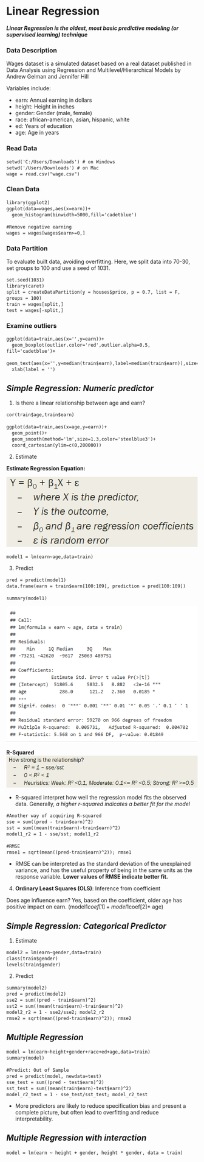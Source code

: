# Linear Regression
**_Linear Regression is the oldest, most basic predictive modeling (or supervised learning) technique_**

### Data Description
Wages dataset is a simulated dataset based on a real dataset published in Data Analysis using Regression and Multilevel/Hierarchical Models by Andrew Gelman and Jennifer Hill

Variables include:

* earn: Annual earning in dollars
* height: Height in inches
* gender: Gender (male, female)
* race: african-american, asian, hispanic, white
* ed: Years of education
* age: Age in years

### Read Data
```
setwd('C:/Users/Downloads') # on Windows
setwd('/Users/Downloads') # on Mac
wage = read.csv("wage.csv")
```
### Clean Data
```
library(ggplot2)
ggplot(data=wages,aes(x=earn))+
  geom_histogram(binwidth=5000,fill='cadetblue')

#Remove negative earning
wages = wages[wages$earn>=0,] 
```
### Data Partition
To evaluate built data, avoiding overfitting. Here, we split data into 70-30, set groups to 100 and use a seed of 1031.
```
set.seed(1031)
library(caret)
split = createDataPartition(y = houses$price, p = 0.7, list = F, groups = 100) 
train = wages[split,]
test = wages[-split,]
```

### Examine outliers
```
ggplot(data=train,aes(x='',y=earn))+
  geom_boxplot(outlier.color='red',outlier.alpha=0.5, fill='cadetblue')+
  geom_text(aes(x='',y=median(train$earn),label=median(train$earn)),size=3,hjust=11)+
  xlab(label = '')
```
## _Simple Regression: Numeric predictor_

1. Is there a linear relationship between age and earn?

```
cor(train$age,train$earn)

ggplot(data=train,aes(x=age,y=earn))+
  geom_point()+
  geom_smooth(method='lm',size=1.3,color='steelblue3')+
  coord_cartesian(ylim=c(0,200000))
  ```
2. Estimate

__Estimate Regression Equation:__

![Equation](estimateRegEqu.PNG)

```
model1 = lm(earn~age,data=train)
```
3. Predict

```
pred = predict(model1)
data.frame(earn = train$earn[100:109], prediction = pred[100:109])

summary(model1)
```
![model1](lrmodel1.png)

__R-Squared__
![R](r-squared.png)
* R-squared interpret how well the regression model fits the observed data. Generally, _a higher r-squared indicates a better fit for the model_

```
#Another way of acquiring R-squared
sse = sum((pred - train$earn)^2)
sst = sum((mean(train$earn)-train$earn)^2)
model1_r2 = 1 - sse/sst; model1_r2

#RMSE
rmse1 = sqrt(mean((pred-train$earn)^2)); rmse1
```
* RMSE can be interpreted as the standard deviation of the unexplained variance, and has the useful property of being in the same units as the response variable. __Lower values of RMSE indicate better fit.__

4. __Ordinary Least Squares (OLS)__: Inference from coefficient

Does age influence earn? Yes, based on the coefficient, older age has positive impact on earn. (model1$coef[1]+ model1$coef[2]* age)

## _Simple Regression: Categorical Predictor_

1. Estimate

```
model2 = lm(earn~gender,data=train)
class(train$gender)
levels(train$gender)
```

2. Predict
```
summary(model2)
pred = predict(model2)
sse2 = sum((pred - train$earn)^2)
sst2 = sum((mean(train$earn)-train$earn)^2)
model2_r2 = 1 - sse2/sse2; model2_r2
rmse2 = sqrt(mean((pred-train$earn)^2)); rmse2
```

## _Multiple Regression_

```
model = lm(earn~height+gender+race+ed+age,data=train)
summary(model)

#Predict: Out of Sample
pred = predict(model, newdata=test)
sse_test = sum((pred - test$earn)^2)
sst_test = sum((mean(train$earn)-test$earn)^2)
model_r2_test = 1 - sse_test/sst_test; model_r2_test
```
* More predictors are likely to reduce specification bias and present a complete picture, but often lead to overfitting and reduce interpretability. 

## _Multiple Regression with interaction_
```
model = lm(earn ~ height + gender, height * gender, data = train)
```